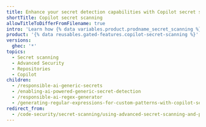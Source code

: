 ```yaml
---
title: Enhance your secret detection capabilities with Copilot secret scanning
shortTitle: Copilot secret scanning
allowTitleToDifferFromFilename: true
intro: 'Learn how {% data variables.product.prodname_secret_scanning %} uses AI to detect generic secrets in your code, and generate regular expressions for your custom patterns.'
product: '{% data reusables.gated-features.copilot-secret-scanning %}'
versions:
  ghec: '*'
topics:
  - Secret scanning
  - Advanced Security
  - Repositories
  - Copilot
children:
  - /responsible-ai-generic-secrets
  - /enabling-ai-powered-generic-secret-detection
  - /responsible-ai-regex-generator
  - /generating-regular-expressions-for-custom-patterns-with-copilot-secret-scanning
redirect_from:
  - /code-security/secret-scanning/using-advanced-secret-scanning-and-push-protection-features/generic-secret-detection
---
```


